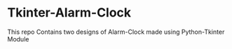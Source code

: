 # Tkinter-Alarm-Clock

This repo Contains two designs of Alarm-Clock made using Python-Tkinter Module
